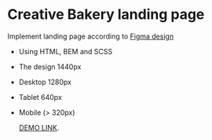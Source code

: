 # Creative Bakery landing page

Implement landing page according to [Figma design](https://www.figma.com/file/dY3izAm0Vspsmra4lQWQIP/Bakerlab-FE-students?node-id=0%3A1)

- Using HTML, BEM and SCSS

- The design 1440px
- Desktop 1280px
- Tablet 640px
- Mobile (> 320px)

  [DEMO LINK](https://annykoval.github.io/layout_creativeBakery/).
